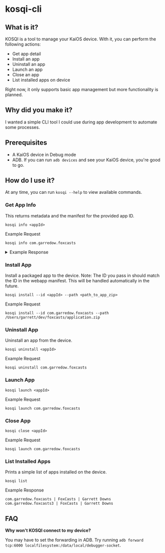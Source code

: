 # kosqi-cli

## What is it?

KOSQI is a tool to manage your KaiOS device. With it, you can perform the following actions:

- Get app detail
- Install an app
- Uninstall an app
- Launch an app
- Close an app
- List installed apps on device

Right now, it only supports basic app management but more functionality is planned.

## Why did you make it?

I wanted a simple CLI tool I could use during app development to automate some processes.

## Prerequisites

- A KaiOS device in Debug mode
- ADB. If you can run `adb devices` and see your KaiOS device, you're good to go.

## How do I use it?

At any time, you can run `kosqi --help` to view available commands.

### **Get App Info**

This returns metadata and the manifest for the provided app ID.

```
kosqi info <appId>
```

Example Request

```
kosqi info com.garredow.foxcasts
```

<details><summary>Example Response</summary>

```json
{
  "origin": "app://com.garredow.foxcasts",
  "installOrigin": "app://com.garredow.foxcasts",
  "manifestURL": "app://com.garredow.foxcasts/manifest.webapp",
  "appStatus": 2,
  "receipts": [],
  "kind": "packaged",
  "installTime": 1554065377926,
  "installState": "installed",
  "removable": true,
  "id": "com.garredow.foxcasts",
  "basePath": "/data/local/webapps",
  "localId": 1060,
  "sideloaded": true,
  "enabled": true,
  "blockedStatus": 0,
  "name": "FoxCasts",
  "csp": "",
  "role": "",
  "redirects": null,
  "widgetPages": [],
  "installerAppId": 0,
  "installerIsBrowser": false,
  "storeId": "",
  "storeVersion": 0,
  "downloading": false,
  "readyToApplyDownload": false,
  "additionalLanguages": {},
  "manifest": {
    "name": "FoxCasts",
    "description": "A fully-featured podcast app for your FirefoxOS device.",
    "version": "1.4.1",
    "launch_path": "/index.html",
    "icons": {
      "24": "/assets/icon-24.png",
      "32": "/assets/icon-32.png",
      "48": "/assets/icon-48.png",
      "64": "/assets/icon-64.png",
      "128": "/assets/icon-128.png",
      "256": "/assets/icon-256.png"
    },
    "developer": {
      "name": "Garrett Downs",
      "url": "http://www.foxcasts.com"
    },
    "installs_allowed_from": ["https://marketplace.firefox.com"],
    "type": "privileged",
    "permissions": {
      "audio-channel-content": {
        "description": "Required to play audio in the background."
      },
      "systemXHR": {
        "description": "Required to download podcasts and perform other vital functions."
      },
      "desktop-notification": {
        "description": "Required to display episode information and playback controls in the notification panel."
      },
      "device-storage:music": {
        "access": "readwrite",
        "description": "Required to read and write podcasts episodes."
      },
      "device-storage:videos": {
        "access": "readwrite",
        "description": "Required to read and write podcasts episodes."
      },
      "device-storage:sdcard": {
        "access": "readwrite",
        "description": "Required to read and write podcasts episodes to external storage."
      }
    },
    "default_locale": "en"
  }
}
```

</details>

### **Install App**

Install a packaged app to the device. Note: The ID you pass in should match the ID in the webapp manifest. This will be handled automatically in the future.

```
kosqi install --id <appId> --path <path_to_app_zip>
```

Example Request

```
kosqi install --id com.garredow.foxcasts --path /Users/garrett/dev/foxcasts/application.zip
```

### **Uninstall App**

Uninstall an app from the device.

```
kosqi uninstall <appId>
```

Example Request

```
kosqi uninstall com.garredow.foxcasts
```

### **Launch App**

```
kosqi launch <appId>
```

Example Request

```
kosqi launch com.garredow.foxcasts
```

### **Close App**

```
kosqi close <appId>
```

Example Request

```
kosqi launch com.garredow.foxcasts
```

### **List Installed Apps**

Prints a simple list of apps installed on the device.

```
kosqi list
```

Example Response

```
com.garredow.foxcasts | FoxCasts | Garrett Downs
com.garredow.foxcasts3 | FoxCasts | Garrett Downs
```

## FAQ

**Why won't KOSQI connect to my device?**

You may have to set the forwarding in ADB. Try running `adb forward tcp:6000 localfilesystem:/data/local/debugger-socket`.
